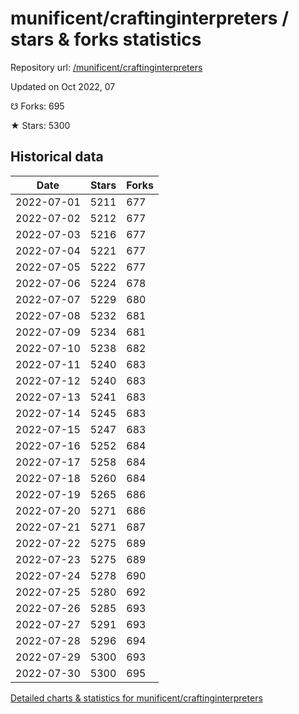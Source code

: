 # munificent/craftinginterpreters / stars & forks statistics

Repository url: [/munificent/craftinginterpreters](https://github.com/munificent/craftinginterpreters)

Updated on Oct 2022, 07

☋ Forks: 695

★ Stars: 5300

## Historical data
| Date | Stars | Forks |
|------|-------|-------|
| 2022-07-01 | 5211 | 677 | 
| 2022-07-02 | 5212 | 677 | 
| 2022-07-03 | 5216 | 677 | 
| 2022-07-04 | 5221 | 677 | 
| 2022-07-05 | 5222 | 677 | 
| 2022-07-06 | 5224 | 678 | 
| 2022-07-07 | 5229 | 680 | 
| 2022-07-08 | 5232 | 681 | 
| 2022-07-09 | 5234 | 681 | 
| 2022-07-10 | 5238 | 682 | 
| 2022-07-11 | 5240 | 683 | 
| 2022-07-12 | 5240 | 683 | 
| 2022-07-13 | 5241 | 683 | 
| 2022-07-14 | 5245 | 683 | 
| 2022-07-15 | 5247 | 683 | 
| 2022-07-16 | 5252 | 684 | 
| 2022-07-17 | 5258 | 684 | 
| 2022-07-18 | 5260 | 684 | 
| 2022-07-19 | 5265 | 686 | 
| 2022-07-20 | 5271 | 686 | 
| 2022-07-21 | 5271 | 687 | 
| 2022-07-22 | 5275 | 689 | 
| 2022-07-23 | 5275 | 689 | 
| 2022-07-24 | 5278 | 690 | 
| 2022-07-25 | 5280 | 692 | 
| 2022-07-26 | 5285 | 693 | 
| 2022-07-27 | 5291 | 693 | 
| 2022-07-28 | 5296 | 694 | 
| 2022-07-29 | 5300 | 693 | 
| 2022-07-30 | 5300 | 695 | 


[Detailed charts & statistics for munificent/craftinginterpreters](https://reviewgithub.com/rep/munificent/craftinginterpreters)
